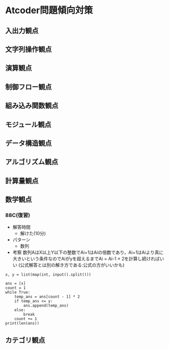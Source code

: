 # Atcoder問題傾向対策


## 入出力観点

## 文字列操作観点

## 演算観点
## 制御フロー観点

## 組み込み関数観点

## モジュール観点

## データ構造観点

## アルゴリズム観点

## 計算量観点

## 数学観点
### 88C(復習)
- 解答時間
    - 解けた(10分)
- パターン
    - 数列
- 考察
数列AはX以上Y以下の整数でAi+1はAiの倍数であり，Ai+1はAiより真に大きいという条件なのでAiがyを超えるまでAi = Ai-1 × 2を計算し続ければいい
(公式解答とは別の解き方である:公式の方がいいかも)
```
x, y = list(map(int, input().split()))

ans = [x]
count = 1
while True:
    temp_ans = ans[count - 1] * 2
    if temp_ans <= y:
        ans.append(temp_ans)
    else:
        break
    count += 1
print(len(ans))
```



## カテゴリ観点